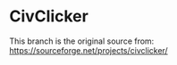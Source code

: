 CivClicker
===========

This branch is the original source from:
https://sourceforge.net/projects/civclicker/
